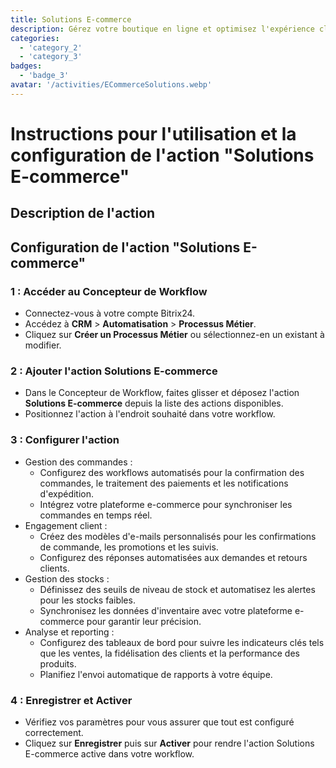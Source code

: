 ```yaml
---
title: Solutions E-commerce
description: Gérez votre boutique en ligne et optimisez l'expérience client.
categories: 
  - 'category_2'
  - 'category_3'
badges: 
  - 'badge_3'
avatar: '/activities/ECommerceSolutions.webp'
---
```

# Instructions pour l'utilisation et la configuration de l'action "Solutions E-commerce"

## Description de l'action

## **Configuration de l'action "Solutions E-commerce"**

### 1 : Accéder au Concepteur de Workflow
- Connectez-vous à votre compte Bitrix24.
- Accédez à **CRM** > **Automatisation** > **Processus Métier**.
- Cliquez sur **Créer un Processus Métier** ou sélectionnez-en un existant à modifier.

### 2 : Ajouter l'action Solutions E-commerce
- Dans le Concepteur de Workflow, faites glisser et déposez l'action **Solutions E-commerce** depuis la liste des actions disponibles.
- Positionnez l'action à l'endroit souhaité dans votre workflow.

### 3 : Configurer l'action
- Gestion des commandes :
  - Configurez des workflows automatisés pour la confirmation des commandes, le traitement des paiements et les notifications d'expédition.
  - Intégrez votre plateforme e-commerce pour synchroniser les commandes en temps réel.
- Engagement client :
  - Créez des modèles d'e-mails personnalisés pour les confirmations de commande, les promotions et les suivis.
  - Configurez des réponses automatisées aux demandes et retours clients.
- Gestion des stocks :
  - Définissez des seuils de niveau de stock et automatisez les alertes pour les stocks faibles.
  - Synchronisez les données d'inventaire avec votre plateforme e-commerce pour garantir leur précision.
- Analyse et reporting :
  - Configurez des tableaux de bord pour suivre les indicateurs clés tels que les ventes, la fidélisation des clients et la performance des produits.
  - Planifiez l'envoi automatique de rapports à votre équipe.

### 4 : Enregistrer et Activer
- Vérifiez vos paramètres pour vous assurer que tout est configuré correctement.
- Cliquez sur **Enregistrer** puis sur **Activer** pour rendre l'action Solutions E-commerce active dans votre workflow.